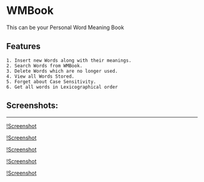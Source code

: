 # WMBook
This can be your Personal Word Meaning Book


## Features
```
1. Insert new Words along with their meanings.
2. Search Words from WMBook.
3. Delete Words which are no longer used.
4. View all Words Stored.
5. Forget about Case Sensitivity.
6. Get all words in Lexicographical order
```


## Screenshots:
--------------

[!Screenshot](menu.png)

[!Screenshot](/image/insertss.png)

[!Screenshot](/image/find.png "find popup")

[!Screenshot](/image/delete.png "delete popup")

[!Screenshot](/image/listOfWords.png "All Words page")
